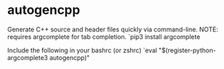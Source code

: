 # autogencpp
Generate C++ source and header files quickly via command-line. 
NOTE: requires argcomplete for tab completion.
`pip3 install argcomplete

Include the following in your bashrc (or zshrc)
`eval "$(register-python-argcomplete3 autogencpp)"
